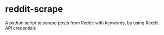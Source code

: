 # reddit-scrape
A python script to scrape posts from Reddit with keywords, by using Reddit API credentials
